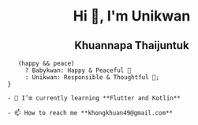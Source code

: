 <h1 align="center">Hi 👋, I'm Unikwan </h1>
<h2 align="center">Khuannapa Thaijuntuk </h2>


``` _babykwanIsGrewUp(bool happy, bool peace) {
   (happy && peace)
     ? Babykwan: Happy & Peaceful 🌈
     : Unikwan: Responsible & Thoughtful 💼;
}

- 🌱 I’m currently learning **Flutter and Kotlin**

- 📫 How to reach me **khongkhuan49@gmail.com**


